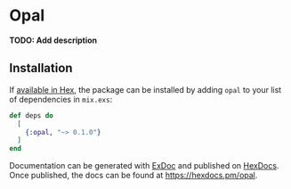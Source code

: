 # Opal

**TODO: Add description**

## Installation

If [available in Hex](https://hex.pm/docs/publish), the package can be installed
by adding `opal` to your list of dependencies in `mix.exs`:

```elixir
def deps do
  [
    {:opal, "~> 0.1.0"}
  ]
end
```

Documentation can be generated with [ExDoc](https://github.com/elixir-lang/ex_doc)
and published on [HexDocs](https://hexdocs.pm). Once published, the docs can
be found at <https://hexdocs.pm/opal>.

